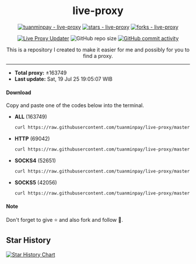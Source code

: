 <div align="center">

# live-proxy

  [![tuanminpay - live-proxy](https://img.shields.io/static/v1?label=tuanminpay&message=live-proxy&color=blue&logo=github)](https://github.com/tuanminpay/live-proxy "Go to GitHub repo")
  [![stars - live-proxy](https://img.shields.io/github/stars/tuanminpay/live-proxy?style=social)](https://github.com/tuanminpay/live-proxy)
  [![forks - live-proxy](https://img.shields.io/github/forks/tuanminpay/live-proxy?style=social)](https://github.com/tuanminpay/live-proxy)

  [![Live Proxy Updater](https://github.com/tuanminpay/live-proxy/workflows/Live%20Proxy%20Updater/badge.svg)](https://github.com/tuanminpay/live-proxy/actions?query=workflow:"Live+Proxy+Updater")
  ![GitHub repo size](https://img.shields.io/github/repo-size/tuanminpay/live-proxy)
  [![GitHub commit activity](https://img.shields.io/github/commit-activity/m/tuanminpay/live-proxy?logo=commits)](https://github.com/tuanminpay/live-proxy/commits/master)

  This is a repository I created to make it easier for me and possibly for you to find a proxy.


</div>

---
  - **Total proxy:** ±163749
  - **Last update:** Sat, 19 Jul 25 19:05:07 WIB

#### Download
  Copy and paste one of the codes below into the terminal.
  - **ALL** (163749)
    ```bash
    curl https://raw.githubusercontent.com/tuanminpay/live-proxy/master/all.txt -o all.txt
    ```
  - **HTTP** (69042)
    ```bash
    curl https://raw.githubusercontent.com/tuanminpay/live-proxy/master/http.txt -o http.txt
    ```
  - **SOCKS4** (52651)
    ```bash
    curl https://raw.githubusercontent.com/tuanminpay/live-proxy/master/socks4.txt -o socks4.txt
    ```
  - **SOCKS5** (42056)
    ```bash
    curl https://raw.githubusercontent.com/tuanminpay/live-proxy/master/socks5.txt -o socks5.txt
    ```

#### Note
Don't forget to give ⭐ and also fork and follow 🥰.


## Star History

[![Star History Chart](https://api.star-history.com/svg?repos=tuanminpay/live-proxy&type=Date)](https://www.star-history.com/#tuanminpay/live-proxy&Date)
